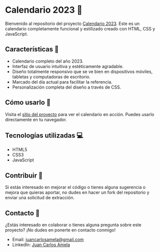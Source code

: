 # Calendario 2023 📅

Bienvenido al repositorio del proyecto [Calendario 2023](https://jcamela.github.io/Mini_proyecto-calendario.github.io/). Este es un calendario completamente funcional y estilizado creado con HTML, CSS y JavaScript.

## Características 🌟

- Calendario completo del año 2023.
- Interfaz de usuario intuitiva y estéticamente agradable.
- Diseño totalmente responsivo que se ve bien en dispositivos móviles, tabletas y computadoras de escritorio.
- Marcado del día actual para facilitar la referencia.
- Personalización completa del diseño a través de CSS.

## Cómo usarlo 🚀

Visita el [sitio del proyecto](https://jcamela.github.io/Mini_proyecto-calendario.github.io/) para ver el calendario en acción. Puedes usarlo directamente en tu navegador.

## Tecnologías utilizadas 💻

- HTML5
- CSS3
- JavaScript

## Contribuir 🤝

Si estás interesado en mejorar el código o tienes alguna sugerencia o mejora que quieras aportar, no dudes en hacer un fork del repositorio y enviar una solicitud de extracción.

## Contacto 📧

¿Estás interesado en colaborar o tienes alguna pregunta sobre este proyecto? ¡No dudes en ponerte en contacto conmigo!

- Email: [juancarlosamela@gmail.com](mailto:juancarlosamela@gmail.com)
- LinkedIn: [Juan Carlos Amela](https://www.linkedin.com/in/juancarlosamela/)
